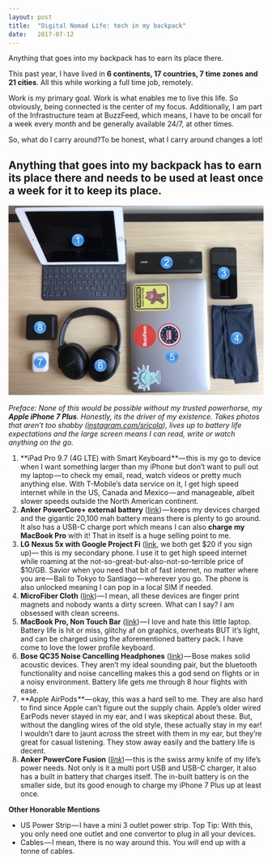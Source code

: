 ```yaml
---
layout:	post
title:	"Digital Nomad Life: tech in my backpack"
date:	2017-07-12
---
```


Anything that goes into my backpack has to earn its place there.  
  
This past year, I have lived in **6 continents, 17 countries, 7 time zones and 21 cities**. All this while working a full time job, remotely.

Work is my primary goal. Work is what enables me to live this life. So obviously, being connected is the center of my focus. Additionally, I am part of the Infrastructure team at BuzzFeed, which means, I have to be oncall for a week every month and be generally available 24/7, at other times.

So, what do I carry around?To be honest, what I carry around changes a lot!

## Anything that goes into my backpack has to earn its place there and needs to be used at least once a week for it to keep its place.


![](/blog/img/1*w9DFJRUe3osCEOJJ1diNQQ.jpeg)

*Preface: None of this would be possible without my trusted powerhorse, my **Apple iPhone 7 Plus**. Honestly, its the driver of my existence. Takes photos that aren’t too shabby (*[*instagram.com/sricola*](http://instagram.com/sricola)*), lives up to battery life expectations and the large screen means I can read, write or watch anything on the go.*

1. **iPad Pro 9.7 (4G LTE) with Smart Keyboard **— this is my go to device when I want something larger than my iPhone but don’t want to pull out my laptop — to check my email, read, watch videos or pretty much anything else. With T-Mobile’s data service on it, I get high speed internet while in the US, Canada and Mexico — and manageable, albeit slower speeds outside the North American continent.
2. **Anker PowerCore+ external battery** ([link](http://amzn.to/2uhsGwf)) — keeps my devices charged and the gigantic 20,100 mah battery means there is plenty to go around. It also has a USB-C charge port which means I can also **charge my MacBook Pro** with it! That in itself is a huge selling point to me.
3. **LG Nexus 5x with Google Project Fi** ([link](https://g.co/fi/r/NKY61D), we both get $20 if you sign up)— this is my secondary phone. I use it to get high speed internet while roaming at the not-so-great-but-also-not-so-terrible price of $10/GB. Savior when you need that bit of fast internet, no matter where you are — Bali to Tokyo to Santiago — wherever you go. The phone is also unlocked meaning I can pop in a local SIM if needed.
4. **MicroFiber Cloth** ([link](http://amzn.to/2u7VDdv)) — I mean, all these devices are finger print magnets and nobody wants a dirty screen. What can I say? I am obsessed with clean screens.
5. **MacBook Pro, Non Touch Bar** ([link](http://amzn.to/2u7EiRO)) — I love and hate this little laptop. Battery life is hit or miss, glitchy af on graphics, overheats BUT it’s light, and can be charged using the aforementioned battery pack. I have come to love the lower profile keyboard.
6. **Bose QC35 Noise Cancelling Headphones** ([link](http://amzn.to/2u76rZg)) — Bose makes solid acoustic devices. They aren’t my ideal sounding pair, but the bluetooth functionality and noise cancelling makes this a god send on flights or in a noisy environment. Battery life gets me through 8 hour flights with ease.
7. **Apple AirPods **— okay, this was a hard sell to me. They are also hard to find since Apple can’t figure out the supply chain. Apple’s older wired EarPods never stayed in my ear, and I was skeptical about these. But, without the dangling wires of the old style, these actually stay in my ear! I wouldn’t dare to jaunt across the street with them in my ear, but they’re great for casual listening. They stow away easily and the battery life is decent.
8. **Anker PowerCore Fusion** ([*link*](http://amzn.to/2uh9sGS)) — this is the swiss army knife of my life’s power needs. Not only is it a multi port USB and USB-C charger, it also has a built in battery that charges itself. The in-built battery is on the smaller side, but its good enough to charge my iPhone 7 Plus up at least once.

**Other Honorable Mentions**

* US Power Strip — I have a mini 3 outlet power strip. Top Tip: With this, you only need one outlet and one convertor to plug in all your devices.
* Cables — I mean, there is no way around this. You *will* end up with a tonne of cables.
  